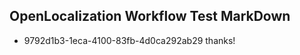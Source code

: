 ## OpenLocalization Workflow Test MarkDown
* 9792d1b3-1eca-4100-83fb-4d0ca292ab29 thanks!

<!--HONumber=Aug16_HO1-->


